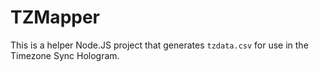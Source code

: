 # TZMapper
This is a helper Node.JS project that generates `tzdata.csv` for use in the Timezone Sync Hologram.